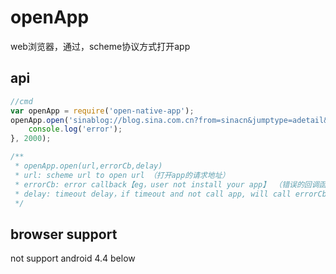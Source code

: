 # openApp

web浏览器，通过，scheme协议方式打开app

## api

```javascript
//cmd
var openApp = require('open-native-app');
openApp.open('sinablog://blog.sina.com.cn?from=sinacn&jumptype=adetail&articleid=7ffe016f0102x21w&bloguid=2147352943',function(){
    console.log('error');
}, 2000);

/**
 * openApp.open(url,errorCb,delay)
 * url: scheme url to open url （打开app的请求地址）
 * errorCb: error callback【eg，user not install your app】 （错误的回调函数）
 * delay: timeout delay，if timeout and not call app, will call errorCb.（超时时间，单位毫秒，如果超时，同时没有呼起app，将会调用errorCb函数。注意在ios上因为会弹出让用户选择是否打开app的弹窗，如果长时间没有操作，或者点击不打开，在时间超时的时候也会调用errorCb函数。
 */

```

## browser support

not support android 4.4 below
